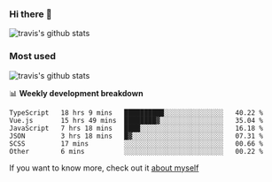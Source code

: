 ### Hi there 👋

<!--
**HondryTravis/HondryTravis** is a ✨ _special_ ✨ repository because its `README.md` (this file) appears on your GitHub profile.

Here are some ideas to get you started:

- 🔭 I’m currently working on ...
- 🌱 I’m currently learning ...
- 👯 I’m looking to collaborate on ...
- 🤔 I’m looking for help with ...
- 💬 Ask me about ...
- 📫 How to reach me: ...
- 😄 Pronouns: ...
- ⚡ Fun fact: ...
-->

![travis's github stats](https://github-readme-stats.vercel.app/api?username=HondryTravis&hide=stars)
### Most used
![travis's github stats](https://github-readme-stats.anuraghazra1.vercel.app/api/top-langs/?username=HondryTravis&layout=compact&hide_title=true)

📊 **Weekly development breakdown**

<!--START_SECTION:waka-->

```text
TypeScript   18 hrs 9 mins   ██████████░░░░░░░░░░░░░░░   40.22 %
Vue.js       15 hrs 49 mins  ████████▓░░░░░░░░░░░░░░░░   35.04 %
JavaScript   7 hrs 18 mins   ████░░░░░░░░░░░░░░░░░░░░░   16.18 %
JSON         3 hrs 18 mins   █▓░░░░░░░░░░░░░░░░░░░░░░░   07.31 %
SCSS         17 mins         ░░░░░░░░░░░░░░░░░░░░░░░░░   00.66 %
Other        6 mins          ░░░░░░░░░░░░░░░░░░░░░░░░░   00.22 %
```

<!--END_SECTION:waka-->

If you want to know more, check out it [about myself](https://hondrytravis.github.io/)

